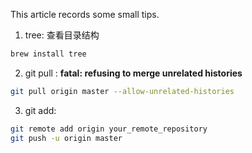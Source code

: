 This article records some small tips.

1. tree: 查看目录结构
```bash
brew install tree
```

2. git pull : 
    **fatal: refusing to merge unrelated histories**
```bash
git pull origin master --allow-unrelated-histories
```

3. git add: 
```bash
git remote add origin your_remote_repository
git push -u origin master
```
